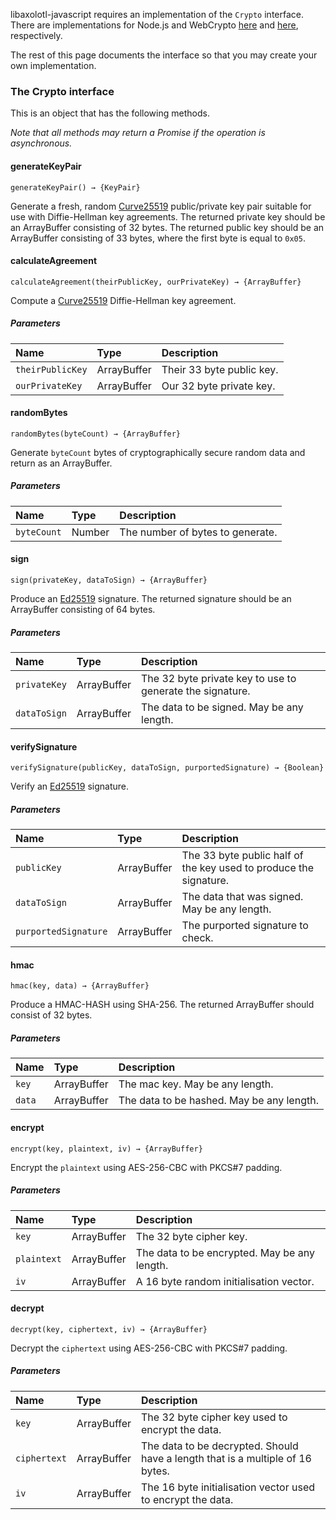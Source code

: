 libaxolotl-javascript requires an implementation of the `Crypto` interface. There are implementations for Node.js and
WebCrypto [here](https://github.com/joebandenburg/libaxolotl-crypto-node) and
[here](https://github.com/joebandenburg/libaxolotl-crypto-web), respectively.

The rest of this page documents the interface so that you may create your own implementation.

### The Crypto interface

This is an object that has the following methods.

*Note that all methods may return a Promise if the operation is asynchronous.*

#### generateKeyPair

```
generateKeyPair() → {KeyPair}
```

Generate a fresh, random [Curve25519](http://en.wikipedia.org/wiki/Curve25519) public/private key pair suitable for use
with Diffie-Hellman key agreements. The returned private key should be an ArrayBuffer consisting of 32 bytes. The
returned public key should be an ArrayBuffer consisting of 33 bytes, where the first byte is equal to `0x05`.

#### calculateAgreement

```
calculateAgreement(theirPublicKey, ourPrivateKey) → {ArrayBuffer}
```

Compute a [Curve25519](http://en.wikipedia.org/wiki/Curve25519) Diffie-Hellman key agreement.

##### Parameters

Name|Type|Description
:---|:---|:----------
`theirPublicKey`|ArrayBuffer|Their 33 byte public key.
`ourPrivateKey`|ArrayBuffer|Our 32 byte private key.

#### randomBytes

```
randomBytes(byteCount) → {ArrayBuffer}
```

Generate `byteCount` bytes of cryptographically secure random data and return as an ArrayBuffer.

##### Parameters

Name|Type|Description
:---|:---|:----------
`byteCount`|Number|The number of bytes to generate.

#### sign

```
sign(privateKey, dataToSign) → {ArrayBuffer}
```

Produce an [Ed25519](http://en.wikipedia.org/wiki/EdDSA) signature. The returned signature should be an ArrayBuffer
consisting of 64 bytes.

##### Parameters

Name|Type|Description
:---|:---|:----------
`privateKey`|ArrayBuffer|The 32 byte private key to use to generate the signature.
`dataToSign`|ArrayBuffer|The data to be signed. May be any length.

#### verifySignature

```
verifySignature(publicKey, dataToSign, purportedSignature) → {Boolean}
```

Verify an [Ed25519](http://en.wikipedia.org/wiki/EdDSA) signature.

##### Parameters

Name|Type|Description
:---|:---|:----------
`publicKey`|ArrayBuffer|The 33 byte public half of the key used to produce the signature.
`dataToSign`|ArrayBuffer|The data that was signed. May be any length.
`purportedSignature`|ArrayBuffer|The purported signature to check.

#### hmac

```
hmac(key, data) → {ArrayBuffer}
```

Produce a HMAC-HASH using SHA-256. The returned ArrayBuffer should consist of 32 bytes.

##### Parameters

Name|Type|Description
:---|:---|:----------
`key`|ArrayBuffer|The mac key. May be any length.
`data`|ArrayBuffer|The data to be hashed. May be any length.

#### encrypt

```
encrypt(key, plaintext, iv) → {ArrayBuffer}
```

Encrypt the `plaintext` using AES-256-CBC with PKCS#7 padding.

##### Parameters

Name|Type|Description
:---|:---|:----------
`key`|ArrayBuffer|The 32 byte cipher key.
`plaintext`|ArrayBuffer|The data to be encrypted. May be any length.
`iv`|ArrayBuffer|A 16 byte random initialisation vector.

#### decrypt

```
decrypt(key, ciphertext, iv) → {ArrayBuffer}
```

Decrypt the `ciphertext` using AES-256-CBC with PKCS#7 padding.

##### Parameters

Name|Type|Description
:---|:---|:----------
`key`|ArrayBuffer|The 32 byte cipher key used to encrypt the data.
`ciphertext`|ArrayBuffer|The data to be decrypted. Should have a length that is a multiple of 16 bytes.
`iv`|ArrayBuffer|The 16 byte initialisation vector used to encrypt the data.
